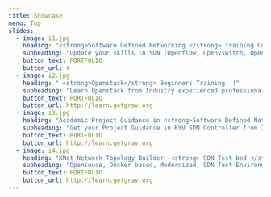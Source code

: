 ```yaml
---
title: Showcase
menu: Top
slides:
  - image: i1.jpg
    heading: "<strong>Software Defined Networking </strong> Training Course !"
    subheading: "Update your skills in SDN (Openflow, Openvswitch, OpenDayLight, RYU, KNet, Mininet) , Prepare for your academic/ research SDN projects with our training courses.."
    button_text: PORTFOLIO
    button_url: #
  - image: i2.jpg
    heading: " <strong>Openstack</strong> Beginners Training. !"
    subheading: "Learn Openstack from Industry experienced professionals"
    button_text: PORTFOLIO
    button_url: http://learn.getgrav.org
  - image: i3.jpg
    heading: "Academic Project Guidance in <strong>Software Defined Networking </strong>.. !"
    subheading: "Get your Project Guidance in RYU SDN Controller from Industry professionals"
    button_text: PORTFOLIO
    button_url: http://learn.getgrav.org  
  - image: i4.jpg
    heading: "KNet Network Topology Builder -<strong> SDN Test bed </strong>.. !"
    subheading: "Opensouce, Docker based, Modernized, SDN Test Environment.  Supports majororty of SDN Use cases"
    button_text: PORTFOLIO
    button_url: http://learn.getgrav.org  
---
```



